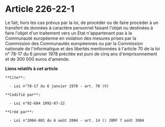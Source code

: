 # Article 226-22-1

Le fait, hors les cas prévus par la loi, de procéder ou de faire procéder à un transfert de données à caractère personnel
faisant l'objet ou destinées à faire l'objet d'un traitement vers un Etat n'appartenant pas à la Communauté européenne en
violation des mesures prises par la Commission des Communautés européennes ou par la Commission nationale de l'informatique
et des libertés mentionnées à l'article 70 de la loi n° 78-17 du 6 janvier 1978 précitée est puni de cinq ans
d'emprisonnement et de 300 000 euros d'amende.

**Liens relatifs à cet article**

	**Cite**:

	  - Loi n°78-17 du 6 janvier 1978 - art. 70 (V)

	**Codifié par**:

	  - Loi n°92-684 1992-07-22

	**Créé par**:

	  - Loi n°2004-801 du 6 août 2004 - art. 14 () JORF 7 août 2004
